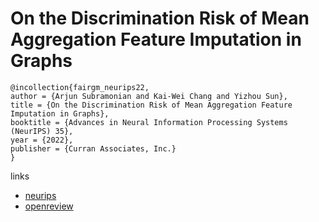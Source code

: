 # On the Discrimination Risk of Mean Aggregation Feature Imputation in Graphs

```
@incollection{fairgm_neurips22,
author = {Arjun Subramonian and Kai-Wei Chang and Yizhou Sun},
title = {On the Discrimination Risk of Mean Aggregation Feature Imputation in Graphs},
booktitle = {Advances in Neural Information Processing Systems (NeurIPS) 35},
year = {2022},
publisher = {Curran Associates, Inc.}
}
```

links
- [neurips](https://nips.cc/Conferences/2022/Schedule?showEvent=53849)
- [openreview](https://openreview.net/forum?id=maSvlkPHc-k)
